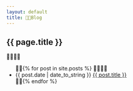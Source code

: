```yaml
---
layout: default
title: Blog
---
```

<h2>{{ page.title }}</h2>
<p></p>
<ul>
{% for post in site.posts %}
<li>{{ post.date | date_to_string }} <a href="{{ site.baseurl }}{{ post.url }}">{{ post.title }}</a></li>
{% endfor %}
</ul>
